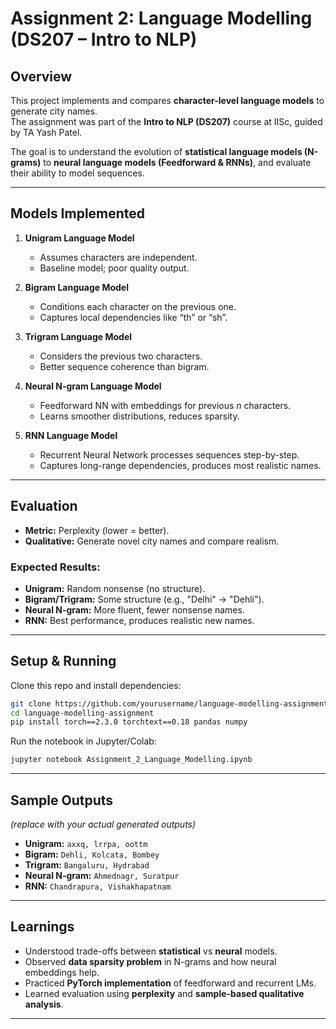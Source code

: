 #  Assignment 2: Language Modelling (DS207 – Intro to NLP)

##  Overview
This project implements and compares **character-level language models** to generate city names.  
The assignment was part of the **Intro to NLP (DS207)** course at IISc, guided by TA Yash Patel.  

The goal is to understand the evolution of **statistical language models (N-grams)** to **neural language models (Feedforward & RNNs)**, and evaluate their ability to model sequences.

---

##  Models Implemented
1. **Unigram Language Model**  
   - Assumes characters are independent.  
   - Baseline model; poor quality output.  

2. **Bigram Language Model**  
   - Conditions each character on the previous one.  
   - Captures local dependencies like “th” or “sh”.  

3. **Trigram Language Model**  
   - Considers the previous two characters.  
   - Better sequence coherence than bigram.  

4. **Neural N-gram Language Model**  
   - Feedforward NN with embeddings for previous *n* characters.  
   - Learns smoother distributions, reduces sparsity.  

5. **RNN Language Model**  
   - Recurrent Neural Network processes sequences step-by-step.  
   - Captures long-range dependencies, produces most realistic names.  

---

##  Evaluation
- **Metric:** Perplexity (lower = better).  
- **Qualitative:** Generate novel city names and compare realism.  

###  Expected Results:
- **Unigram:** Random nonsense (no structure).  
- **Bigram/Trigram:** Some structure (e.g., "Delhi" → "Dehli").  
- **Neural N-gram:** More fluent, fewer nonsense names.  
- **RNN:** Best performance, produces realistic new names.  

---

##  Setup & Running
Clone this repo and install dependencies:
```bash
git clone https://github.com/yourusername/language-modelling-assignment.git
cd language-modelling-assignment
pip install torch==2.3.0 torchtext==0.18 pandas numpy
```

Run the notebook in Jupyter/Colab:
```bash
jupyter notebook Assignment_2_Language_Modelling.ipynb
```

---

## Sample Outputs
*(replace with your actual generated outputs)*

- **Unigram:** `axxq, lrrpa, oottm`  
- **Bigram:** `Dehli, Kolcata, Bombey`  
- **Trigram:** `Bangaluru, Hydrabad`  
- **Neural N-gram:** `Ahmednagr, Suratpur`  
- **RNN:** `Chandrapura, Vishakhapatnam`  

---

##  Learnings
- Understood trade-offs between **statistical** vs **neural** models.  
- Observed **data sparsity problem** in N-grams and how neural embeddings help.  
- Practiced **PyTorch implementation** of feedforward and recurrent LMs.  
- Learned evaluation using **perplexity** and **sample-based qualitative analysis**.  

---

